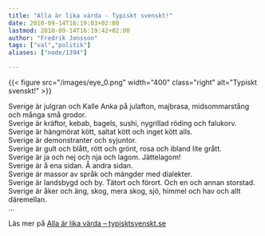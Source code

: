 ```yaml
---
title: "Alla är lika värda - Typiskt svenskt!"
date: 2010-09-14T16:19:03+02:00
lastmod: 2010-09-14T16:19:42+02:00
author: "Fredrik Jonsson"
tags: ["val","politik"]
aliases: ["node/1394"]

---
```


{{< figure src="/images/eye_0.png" width="400" class="right" alt="Typiskt svenskt!" >}}

Sverige är julgran och Kalle Anka på julafton, majbrasa, midsommarstång och många små grodor.  
Sverige är kräftor, kebab, bagels, sushi, nygrillad röding och falukorv.  
Sverige är hängmörat kött, saltat kött och inget kött alls.  
Sverige är demonstranter och syjuntor.  
Sverige är gult och blått, rött och grönt, rosa och ibland lite grått.  
Sverige är ja och nej och nja och lagom. Jättelagom!  
Sverige är å ena sidan. Å andra sidan.  
Sverige är massor av språk och mängder med dialekter.  
Sverige är landsbygd och by. Tätort och förort. Och en och annan storstad.  
Sverige är åker och äng, skog, mera skog, sjö, himmel och hav och allt däremellan.  
…

Läs mer på [Alla är lika värda – typisktsvenskt.se](http://typisktsvenskt.se/)



